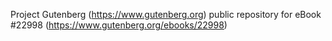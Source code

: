Project Gutenberg (https://www.gutenberg.org) public repository for eBook #22998 (https://www.gutenberg.org/ebooks/22998)
